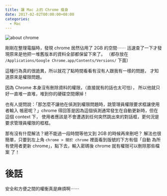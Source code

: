```yaml
---
title: 讓 Mac 上的 Chrome 瘦身
date: 2017-02-02T00:00:00+08:00
categories:
  - Mac
---
```


![about chrome](//wildsky.cc/blog-images/2017/02/02-chrome.png)

剛剛在整理電腦時，發現 chrome 居然佔用了 2GB 的空間⋯⋯
迅速查了一下才發現原來是他把一堆舊版本的資料全部都保留下來了。
（都存放在 `/Applications/Google Chrome.app/Contents/Versions/` 下面）

這種行為真的很詭異，所以就花了點時間看看有沒有人跟我有一樣的問題，
才知道原來是權限問題。

因為 Chrome 本身沒有刪除資料的權限，（直接就有的話也太可怕），
所以他就只好一直堆一直堆，堆到你的硬碟空間爆掉！

也有人提問說：「那怎麼不讓他在偵測到權限問題時，跳管理員權限要求框讓使用者輸入
帳密呢？」chrome 得回答是因為這個偵測通常發生在自動更新時，但在這個 context 下，
使用者應該是不會遭遇到任何突然跳出來的對話框，更何況是要求管理員權限的框框。

那有沒有什麼解法？總不能過一段時間等他又到 2GB 的時候再來刪吧？
解法也很簡單，只要到左上角 `chrome > 關於 chrome` 裡面看到版號的下方有個「自動
為所有使用者更新 chrome」，點下去，輸入密碼後 chrome 就有權限可以刪除那些檔案
了！

# 後話

安全和方便之間的權衡真是麻煩啊⋯⋯
